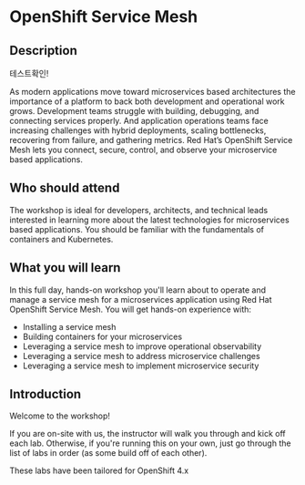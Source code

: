 # OpenShift Service Mesh

## Description 

테스트확인!

As modern applications move toward microservices based architectures the importance of a platform to back both development and operational work grows. Development teams struggle with building, debugging, and connecting services properly. And application operations teams face increasing challenges with hybrid deployments, scaling bottlenecks, recovering from failure, and gathering metrics. Red Hat’s OpenShift Service Mesh lets you connect, secure, control, and observe your microservice based applications.


## Who should attend

The workshop is ideal for developers, architects, and technical leads interested in learning more about the latest technologies for microservices based applications. You should be familiar with the fundamentals of containers and Kubernetes.


## What you will learn

In this full day, hands-on workshop you'll learn about to operate and manage a service mesh for a microservices application using Red Hat OpenShift Service Mesh. You will get hands-on experience with:
- Installing a service mesh
- Building containers for your microservices
- Leveraging a service mesh to improve operational observability
- Leveraging a service mesh to address microservice challenges
- Leveraging a service mesh to implement microservice security


## Introduction
Welcome to the workshop!

If you are on-site with us, the instructor will walk you through and kick off each lab.  Otherwise, if you're running this on your own, just go through the list of labs in order (as some build off of each other).

These labs have been tailored for OpenShift 4.x
